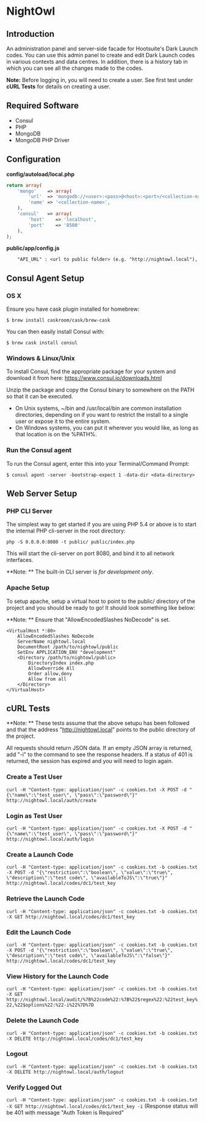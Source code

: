 NightOwl
=======================

Introduction
------------
An administration panel and server-side facade for Hootsuite's Dark Launch codes. You can use this admin panel to create and edit Dark Launch codes in various contexts and data centres. In addition, there is a history tab in which you can see all the changes made to the codes.

**Note:** Before logging in, you will need to create a user. See first test under **cURL Tests** for details on creating a user.

Required Software
-----------------
- Consul
- PHP
- MongoDB
- MongoDB PHP Driver

Configuration
-------------
**config/autoload/local.php**
```PHP
return array(
    'mongo'    => array(
        'url'  => 'mongodb://<user>:<pass>@<host>:<port>/<collection-name>',
        'name' => '<collection-name>',
    ),
    'consul'   => array(
        'host'    => 'localhost',
        'port'    => '8500'
    ),
);
```

**public/app/config.js**
```JS
    "API_URL" : <url to public folder> (e.g. "http://nightowl.local"),
```

Consul Agent Setup
----------------
### OS X

Ensure you have cask plugin installed for homebrew:

    $ brew install caskroom/cask/brew-cask

You can then easily install Consul with:

    $ brew cask install consul
    
### Windows & Linux/Unix

To install Consul, find the appropriate package for your system and download it from here: https://www.consul.io/downloads.html

Unzip the package and copy the Consul binary to somewhere on the PATH so that it can be executed.
- On Unix systems, ~/bin and /usr/local/bin are common installation directories, depending on if you want to restrict the install to a single user or expose it to the entire system.
- On Windows systems, you can put it wherever you would like, as long as that location is on the %PATH%.
    
### Run the Consul agent
    
To run the Consul agent, enter this into your Terminal/Command Prompt:

    $ consul agent -server -bootstrap-expect 1 -data-dir <data-directory>

Web Server Setup
----------------

### PHP CLI Server

The simplest way to get started if you are using PHP 5.4 or above is to start the internal PHP cli-server in the root directory:

    php -S 0.0.0.0:8080 -t public/ public/index.php

This will start the cli-server on port 8080, and bind it to all network
interfaces.

**Note: ** The built-in CLI server is *for development only*.

### Apache Setup

To setup apache, setup a virtual host to point to the public/ directory of the
project and you should be ready to go! It should look something like below:

**Note: ** Ensure that "AllowEncodedSlashes NoDecode" is set.

    <VirtualHost *:80>
        AllowEncodedSlashes NoDecode
        ServerName nightowl.local
        DocumentRoot /path/to/nightowl/public
        SetEnv APPLICATION_ENV "development"
        <Directory /path/to/nightowl/public>
            DirectoryIndex index.php
            AllowOverride All
            Order allow,deny
            Allow from all
        </Directory>
    </VirtualHost>

cURL Tests
----------

**Note: ** These tests assume that the above setupu has been followed and that the address "http://nightowl.local" points to the public directory of the project.

All requests should return JSON data. If an empty JSON array is returned, add "-i" to the command to see the response headers. If a status of 401 is returned, the session has expired and you will need to login again.

### Create a Test User
```curl -H "Content-type: application/json" -c cookies.txt -X POST -d "{\"name\":\"test_user\", \"pass\":\"password\"}" http://nightowl.local/auth/create```

### Login as Test User
```curl -H "Content-type: application/json" -c cookies.txt -X POST -d "{\"name\":\"test_user\", \"pass\":\"password\"}" http://nightowl.local/auth/login```

### Create a Launch Code
```curl -H "Content-type: application/json" -c cookies.txt -b cookies.txt -X POST -d "{\"restriction\":\"boolean\", \"value\":\"true\", \"description\":\"test code\", \"availableToJS\":\"true\"}" http://nightowl.local/codes/dc1/test_key```

### Retrieve the Launch Code
```curl -H "Content-type: application/json" -c cookies.txt -b cookies.txt -X GET http://nightowl.local/codes/dc1/test_key```

### Edit the Launch Code
```curl -H "Content-type: application/json" -c cookies.txt -b cookies.txt -X POST -d "{\"restriction\":\"boolean\", \"value\":\"true\", \"description\":\"test code\", \"availableToJS\":\"false\"}" http://nightowl.local/codes/dc1/test_key```

### View History for the Launch Code
```curl -H "Content-type: application/json" -c cookies.txt -b cookies.txt -X GET http://nightowl.local/audit/%7B%22code%22:%7B%22$regex%22:%22test_key%22,%22$options%22:%22-i%22%7D%7D```

### Delete the Launch Code
```curl -H "Content-type: application/json" -c cookies.txt -b cookies.txt -X DELETE http://nightowl.local/codes/dc1/test_key```

### Logout
```curl -H "Content-type: application/json" -c cookies.txt -b cookies.txt -X DELETE http://nightowl.local/auth/logout```

### Verify Logged Out
```curl -H "Content-type: application/json" -c cookies.txt -b cookies.txt -X GET http://nightowl.local/codes/dc1/test_key -i```
(Response status will be 401 with message "Auth Token is Required"
